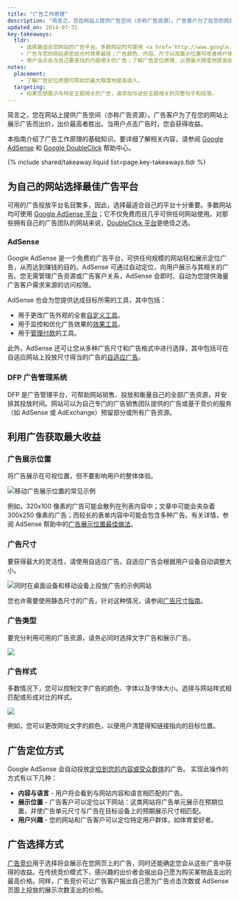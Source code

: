 ```yaml
---
title: "广告工作原理"
description: "简言之，您在网站上提供广告空间（亦称广告资源）。广告客户为了在您的网站上展示广告而出价，出价最高者胜出。当用户点击广告时，您会获得收益。"
updated_on: 2014-07-31
key-takeaways:
  tldr: 
    - 选择最适合您网站的广告平台。多数网站均可使用 <a href='http://www.google.com/adsense/start/'>AdSense</a> 平台，而拥有自己的广告团队的网站则可以使用 <a href='http://www.google.com/doubleclick/publishers/'>DoubleClick 平台</a>。
    - 广告与您的网站紧密结合时效果最佳；广告颜色、内容、尺寸以及展示位置可改善用户体验。
    - 用户会点击与自己要查找的内容相关的广告；了解广告定位原理，以便最大限度地提高收入。
notes:
  placement:
    - 了解广告定位原理可帮助您最大限度地提高收入。
  targeting:
    - 如果您想展示与特定主题相关的广告，请添加与这些主题相关的完整句子和段落。
---
```


<p class="intro">
  简言之，您在网站上提供广告空间（亦称广告资源）。广告客户为了在您的网站上展示广告而出价，出价最高者胜出。当用户点击广告时，您会获得收益。
</p>

本指南介绍了广告工作原理的基础知识。要详细了解相关内容，请参阅 <a href="https://support.google.com/adsense/answer/181947">Google AdSense</a> 和 <a href="https://support.google.com/dfp_sb/?utm_medium=et&utm_source=dfp_sb_support_tab&utm_campaign=dfp_sb#topic=13148">Google DoubleClick</a> 帮助中心。



{% include shared/takeaway.liquid list=page.key-takeaways.tldr %}

## 为自己的网站选择最佳广告平台

可用的广告投放平台名目繁多，因此，选择最适合自己的平台十分重要。多数网站均可使用 [Google AdSense 平台](http://www.google.com/adsense/start/)；它不仅免费而且几乎可供任何网站使用。对那些拥有自己的广告团队的网站来说，[DoubleClick 平台](https://www.google.com/doubleclick/publishers/)是绝佳之选。

### AdSense

Google AdSense 是一个免费的广告平台，可供任何规模的网站轻松展示定位广告，从而达到赚钱的目的。AdSense 可通过自动定位，向用户展示与其相关的广告。您无需管理广告资源或广告客户关系，AdSense 会即时、自动为您提供海量广告客户需求来源的访问权限。

AdSense 也会为您提供达成目标所需的工具，其中包括：

* 用于更改广告外观的全套[自定义工具](https://support.google.com/adsense/answer/160374)。
* 用于监控和优化广告效果的[效果工具](https://support.google.com/adsense/answer/2973289)。
* 用于[管理付款](https://support.google.com/adsense/answer/2569265)的工具。

此外，AdSense 还可让您从多种广告尺寸和广告格式中进行选择，其中包括可在自适应网站上投放尺寸得当的广告的[自适应广告](https://support.google.com/adsense/answer/3213689)。


### DFP 广告管理系统

DFP 是广告管理平台，可帮助网站销售、投放和衡量自己的全部广告资源，并安排其投放时间。网站可以为自己专门的广告销售团队提供的广告或基于竞价的服务（如 AdSense 或 AdExchange）预留部分或所有广告资源。

## 利用广告获取最大收益

### 广告展示位置
将广告展示在可视位置，但不要影响用户的整体体验。

<img src="images/mobile_ads_placement.png" alt="移动广告展示位置的常见示例">

例如，320x100 像素的广告可能会散列在列表内容中；文章中可能会夹杂着 300x250 像素的广告；而较长的表单内容中可能会包含多种广告。有关详情，参阅 AdSense 帮助中的[广告展示位置最佳做法](https://support.google.com/adsense/answer/1282097)。

### 广告尺寸
要获得最大的灵活性，请使用自适应广告。自适应广告会根据用户设备自动调整大小。

<img src="images/ad-ss-600.png" 
  srcset="images/ad-ss-1200.png 1200w, 
          images/ad-ss-900.png 900w,
          images/ad-ss-600.png 600w, 
          images/ad-ss-300.png 300w" 
  alt="同时在桌面设备和移动设备上投放广告的示例网站">

您也许需要使用静态尺寸的广告，针对这种情况，请参阅[广告尺寸指南](https://support.google.com/adsense/answer/6002621)。


### 广告类型
要充分利用可用的广告资源，请务必同时选择文字广告和展示广告。

<img src="images/mobileimage.png">

### 广告样式
多数情况下，您可以控制文字广告的颜色、字体以及字体大小。选择与网站样式相匹配或形成对比的样式。

<img src="images/mobiletext_withcolor.png">

例如，您可以更改网址文字的颜色，以便用户清楚得知链接指向的目标位置。


## 广告定位方式
Google AdSense 会自动投放[定位到您的内容或受众群体](https://support.google.com/adsense/answer/9713)的广告。
实现此操作的方式有以下几种：

* **内容与语言** - 用户将会看到与网站内容和语言相匹配的广告。
* **展示位置** - 广告客户可以定位以下网站：这类网站将广告单元展示在预期位置，并使广告单元尺寸与广告在目标设备上的预期展示尺寸相匹配。
* **用户兴趣** - 您的网站和广告客户可以定位特定用户群体，如体育爱好者。


## 广告选择方式
[广告竞价](https://support.google.com/adsense/answer/160525)用于选择将会展示在您网页上的广告，同时还能确定您会从这些广告中获得的收益。在传统竞价模式下，感兴趣的出价者会报出自己愿为购买某物品支出的最高价格。同样，广告竞价可让广告客户报出自己愿为广告点击次数或 AdSense 页面上投放的展示次数支出的价格。


